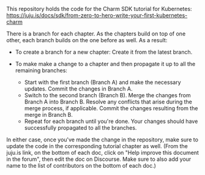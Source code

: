 This repository holds the code for the Charm SDK tutorial for Kubernetes: https://juju.is/docs/sdk/from-zero-to-hero-write-your-first-kubernetes-charm 

There is a branch for each chapter. As the chapters build on top of one other, each branch builds on the one before as well. As a result:

- To create a branch for a new chapter: Create it from the latest branch.

- To make make a change to a chapter and then propagate it up to all the remaining branches:
    -  Start with the first branch (Branch A) and make the necessary updates. Commit the changes in Branch A.
    -  Switch to the second branch (Branch B). Merge the changes from Branch A into Branch B. Resolve any conflicts that arise during the merge process, if applicable. Commit the changes resulting from the merge in Branch B.
    -  Repeat for each branch until you're done. Your changes should have successfully propagated to all the branches.

In either case, once you've made the change in the repository, make sure to update the code in the corresponding tutorial chapter as well. (From the juju.is link, on the bottom of each doc, click on "Help improve this document in the forum", then edit the doc on Discourse. Make sure to also add your name to the list of contributors on the bottom of each doc.)
